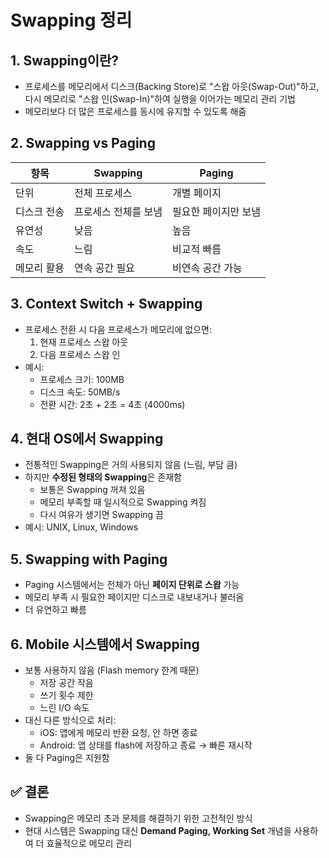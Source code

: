 # Swapping 정리

## 1. Swapping이란?
- 프로세스를 메모리에서 디스크(Backing Store)로 "스왑 아웃(Swap-Out)"하고,
  다시 메모리로 "스왑 인(Swap-In)"하여 실행을 이어가는 메모리 관리 기법
- 메모리보다 더 많은 프로세스를 동시에 유지할 수 있도록 해줌

## 2. Swapping vs Paging
| 항목 | Swapping | Paging |
|------|----------|--------|
| 단위 | 전체 프로세스 | 개별 페이지 |
| 디스크 전송 | 프로세스 전체를 보냄 | 필요한 페이지만 보냄 |
| 유연성 | 낮음 | 높음 |
| 속도 | 느림 | 비교적 빠름 |
| 메모리 활용 | 연속 공간 필요 | 비연속 공간 가능 |

## 3. Context Switch + Swapping
- 프로세스 전환 시 다음 프로세스가 메모리에 없으면:
  1. 현재 프로세스 스왑 아웃
  2. 다음 프로세스 스왑 인
- 예시:
  - 프로세스 크기: 100MB
  - 디스크 속도: 50MB/s
  - 전환 시간: 2초 + 2초 = 4초 (4000ms)

## 4. 현대 OS에서 Swapping
- 전통적인 Swapping은 거의 사용되지 않음 (느림, 부담 큼)
- 하지만 **수정된 형태의 Swapping**은 존재함
  - 보통은 Swapping 꺼져 있음
  - 메모리 부족할 때 일시적으로 Swapping 켜짐
  - 다시 여유가 생기면 Swapping 끔
- 예시: UNIX, Linux, Windows

## 5. Swapping with Paging
- Paging 시스템에서는 전체가 아닌 **페이지 단위로 스왑** 가능
- 메모리 부족 시 필요한 페이지만 디스크로 내보내거나 불러옴
- 더 유연하고 빠름

## 6. Mobile 시스템에서 Swapping
- 보통 사용하지 않음 (Flash memory 한계 때문)
  - 저장 공간 작음
  - 쓰기 횟수 제한
  - 느린 I/O 속도
- 대신 다른 방식으로 처리:
  - iOS: 앱에게 메모리 반환 요청, 안 하면 종료
  - Android: 앱 상태를 flash에 저장하고 종료 → 빠른 재시작
- 둘 다 Paging은 지원함

## ✅ 결론
- Swapping은 메모리 초과 문제를 해결하기 위한 고전적인 방식
- 현대 시스템은 Swapping 대신 **Demand Paging, Working Set** 개념을 사용하여 더 효율적으로 메모리 관리

